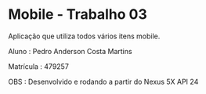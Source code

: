# Mobile - Trabalho 03

Aplicação que utiliza todos vários itens mobile.

Aluno : Pedro Anderson Costa Martins

Matrícula : 479257

OBS : Desenvolvido e rodando a partir do Nexus 5X API 24
